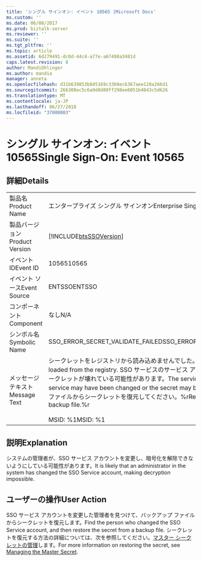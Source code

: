 ```yaml
---
title: 'シングル サインオン: イベント 10565 |Microsoft Docs'
ms.custom: ''
ms.date: 06/08/2017
ms.prod: biztalk-server
ms.reviewer: ''
ms.suite: ''
ms.tgt_pltfrm: ''
ms.topic: article
ms.assetid: 6d279491-dc0d-44c4-a77e-a67498a3481d
caps.latest.revision: 8
author: MandiOhlinger
ms.author: mandia
manager: anneta
ms.openlocfilehash: d31b639853b845169c3360ec6367aee120a266d1
ms.sourcegitcommit: 266308ec5c6a9d8d80ff298ee6051b4843c5d626
ms.translationtype: MT
ms.contentlocale: ja-JP
ms.lasthandoff: 06/27/2018
ms.locfileid: "37008003"
---
```

# <a name="single-sign-on-event-10565"></a><span data-ttu-id="3a3eb-102">シングル サインオン: イベント 10565</span><span class="sxs-lookup"><span data-stu-id="3a3eb-102">Single Sign-On: Event 10565</span></span>
## <a name="details"></a><span data-ttu-id="3a3eb-103">詳細</span><span class="sxs-lookup"><span data-stu-id="3a3eb-103">Details</span></span>  
  
|                 |                                                                                                                                                                                                               |
|-----------------|---------------------------------------------------------------------------------------------------------------------------------------------------------------------------------------------------------------|
|  <span data-ttu-id="3a3eb-104">製品名</span><span class="sxs-lookup"><span data-stu-id="3a3eb-104">Product Name</span></span>   |                                                                                           <span data-ttu-id="3a3eb-105">エンタープライズ シングル サインオン</span><span class="sxs-lookup"><span data-stu-id="3a3eb-105">Enterprise Single Sign-On</span></span>                                                                                           |
| <span data-ttu-id="3a3eb-106">製品バージョン</span><span class="sxs-lookup"><span data-stu-id="3a3eb-106">Product Version</span></span> |                                                                          [!INCLUDE[btsSSOVersion](../includes/btsssoversion-md.md)]                                                                           |
|    <span data-ttu-id="3a3eb-107">イベント ID</span><span class="sxs-lookup"><span data-stu-id="3a3eb-107">Event ID</span></span>     |                                                                                                     <span data-ttu-id="3a3eb-108">10565</span><span class="sxs-lookup"><span data-stu-id="3a3eb-108">10565</span></span>                                                                                                     |
|  <span data-ttu-id="3a3eb-109">イベント ソース</span><span class="sxs-lookup"><span data-stu-id="3a3eb-109">Event Source</span></span>   |                                                                                                    <span data-ttu-id="3a3eb-110">ENTSSO</span><span class="sxs-lookup"><span data-stu-id="3a3eb-110">ENTSSO</span></span>                                                                                                     |
|    <span data-ttu-id="3a3eb-111">コンポーネント</span><span class="sxs-lookup"><span data-stu-id="3a3eb-111">Component</span></span>    |                                                                                                      <span data-ttu-id="3a3eb-112">なし</span><span class="sxs-lookup"><span data-stu-id="3a3eb-112">N/A</span></span>                                                                                                      |
|  <span data-ttu-id="3a3eb-113">シンボル名</span><span class="sxs-lookup"><span data-stu-id="3a3eb-113">Symbolic Name</span></span>  |                                                                                       <span data-ttu-id="3a3eb-114">SSO_ERROR_SECRET_VALIDATE_FAILED</span><span class="sxs-lookup"><span data-stu-id="3a3eb-114">SSO_ERROR_SECRET_VALIDATE_FAILED</span></span>                                                                                        |
|  <span data-ttu-id="3a3eb-115">メッセージ テキスト</span><span class="sxs-lookup"><span data-stu-id="3a3eb-115">Message Text</span></span>   | <span data-ttu-id="3a3eb-116">シークレットをレジストリから読み込めませんでした。</span><span class="sxs-lookup"><span data-stu-id="3a3eb-116">The secret could not be loaded from the registry.</span></span> <span data-ttu-id="3a3eb-117">SSO サービスのサービス アカウントが変更されたか、シークレットが壊れている可能性があります。</span><span class="sxs-lookup"><span data-stu-id="3a3eb-117">The service account for the SSO service may have been changed or the secret may be corrupted.</span></span> <span data-ttu-id="3a3eb-118">バックアップ ファイルからシークレットを復元してください。%r</span><span class="sxs-lookup"><span data-stu-id="3a3eb-118">Restore the secret from a backup file.%r</span></span><br /><br /> <span data-ttu-id="3a3eb-119">MSID: %1</span><span class="sxs-lookup"><span data-stu-id="3a3eb-119">MSID: %1</span></span> |
  
## <a name="explanation"></a><span data-ttu-id="3a3eb-120">説明</span><span class="sxs-lookup"><span data-stu-id="3a3eb-120">Explanation</span></span>  
 <span data-ttu-id="3a3eb-121">システムの管理者が、SSO サービス アカウントを変更し、暗号化を解除できないようにしている可能性があります。</span><span class="sxs-lookup"><span data-stu-id="3a3eb-121">It is likely that an administrator in the system has changed the SSO Service account, making decryption impossible.</span></span>  
  
## <a name="user-action"></a><span data-ttu-id="3a3eb-122">ユーザーの操作</span><span class="sxs-lookup"><span data-stu-id="3a3eb-122">User Action</span></span>  
 <span data-ttu-id="3a3eb-123">SSO サービス アカウントを変更した管理者を見つけて、バックアップ ファイルからシークレットを復元します。</span><span class="sxs-lookup"><span data-stu-id="3a3eb-123">Find the person who changed the SSO Service account, and then restore the secret from a backup file.</span></span> <span data-ttu-id="3a3eb-124">シークレットを復元する方法の詳細については、次を参照してください。[マスター シークレットの管理](../core/managing-the-master-secret.md)します。</span><span class="sxs-lookup"><span data-stu-id="3a3eb-124">For more information on restoring the secret, see [Managing the Master Secret](../core/managing-the-master-secret.md).</span></span>